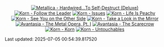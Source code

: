 <!-- lastfm -->
<p align="center"><a href="https://www.last.fm/music/Metallica/Hardwired%E2%80%A6To+Self-Destruct+(Deluxe)"><img src="https://lastfm.freetls.fastly.net/i/u/64s/a26f4d91949b80b56d4719d0644fde54.jpg" title="Metallica - Hardwired…To Self-Destruct (Deluxe)"></a> <a href="https://www.last.fm/music/Korn/Follow+the+Leader"><img src="https://lastfm.freetls.fastly.net/i/u/64s/e7605ccbb6d5d7e7976dea23c182ba63.png" title="Korn - Follow the Leader"></a> <a href="https://www.last.fm/music/Korn/Issues"><img src="https://lastfm.freetls.fastly.net/i/u/64s/41e7ae63df3447ad102d806cd2758482.jpg" title="Korn - Issues"></a> <a href="https://www.last.fm/music/Korn/Life+Is+Peachy"><img src="https://lastfm.freetls.fastly.net/i/u/64s/41006b2356b2420e9fe2747540310d50.png" title="Korn - Life Is Peachy"></a> <a href="https://www.last.fm/music/Korn/See+You+on+the+Other+Side"><img src="https://lastfm.freetls.fastly.net/i/u/64s/84dd0944c5fe4d0e9b533ea1039a70aa.png" title="Korn - See You on the Other Side"></a> <a href="https://www.last.fm/music/Korn/Take+a+Look+in+the+Mirror"><img src="https://lastfm.freetls.fastly.net/i/u/64s/8ad0ede562bd4bd98940366b3c9a2923.png" title="Korn - Take a Look in the Mirror"></a> <a href="https://www.last.fm/music/Avantasia/The+Metal+Opera,+Pt.+I"><img src="https://lastfm.freetls.fastly.net/i/u/64s/28a24779bf006d4b7b9018af05d95aa2.jpg" title="Avantasia - The Metal Opera, Pt. I"></a> <a href="https://www.last.fm/music/Avantasia/The+Scarecrow"><img src="https://lastfm.freetls.fastly.net/i/u/64s/d4e3d4f0fc54e4d7a351f9cb3f328929.jpg" title="Avantasia - The Scarecrow"></a> <a href="https://www.last.fm/music/Korn/Korn"><img src="https://lastfm.freetls.fastly.net/i/u/64s/96a5ae52a9a04676f4e1ce2081bc15b6.jpg" title="Korn - Korn"></a> <a href="https://www.last.fm/music/Korn/Untouchables"><img src="https://lastfm.freetls.fastly.net/i/u/64s/00c816c76f2fa85af0eff6f6500e2654.jpg" title="Korn - Untouchables"></a> </p>

<!--START_SECTION:last-updated-->
Last updated: 2025-07-05 00:54:39.817520
<!--END_SECTION:last-updated-->